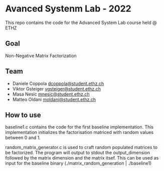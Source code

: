 # Avanced Systenm Lab - 2022

This repo contains the code for the Advanced System Lab course held @ ETHZ

## Goal

Non-Negative Matrix Factorization

## Team

- Daniele Coppola dcoppola@student.ethz.ch
- Viktor Gsteiger	vgsteiger@student.ethz.ch
- Masa Nesic	mnesic@student.ethz.ch
- Matteo Oldani	moldani@student.ethz.ch

## How to use

baseline1.c contains the code for the first baseline implementation. This implementation initializes the factorisation matriced with random values between 0 and 1. 

random_matrix_generator.c is used to craft random populated matrices to be factorized. The program will output to stdout the output_dimension followed by the matrix dimension and the matrix itsef. This can be used as input for the baseline binary (./matrix_random_generation | ./baseline1)




